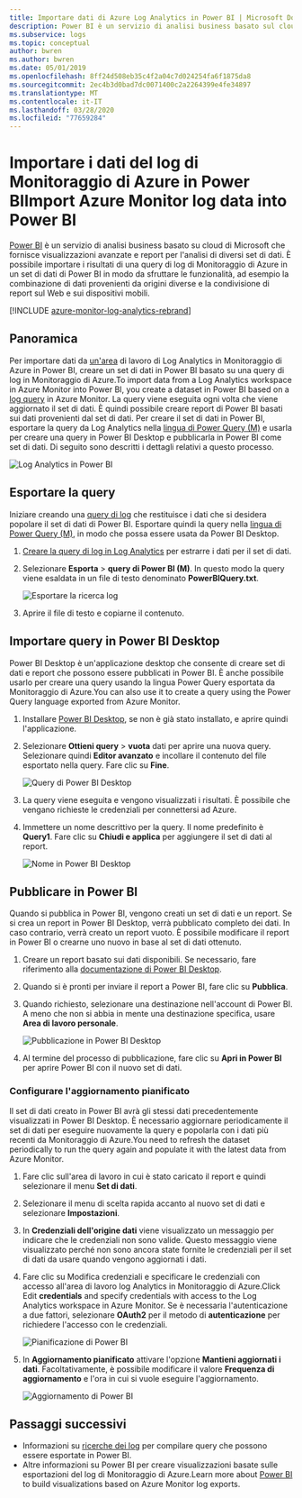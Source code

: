 ```yaml
---
title: Importare dati di Azure Log Analytics in Power BI | Microsoft Docs
description: Power BI è un servizio di analisi business basato sul cloud di Microsoft che fornisce report e visualizzazioni dettagliate per l'analisi di diversi set di dati.  Questo articolo descrive come configurare e importare i dati di Log Analytics in Power BI e configurarli per l'aggiornamento automatico.
ms.subservice: logs
ms.topic: conceptual
author: bwren
ms.author: bwren
ms.date: 05/01/2019
ms.openlocfilehash: 8ff24d508eb35c4f2a04c7d024254fa6f1875da8
ms.sourcegitcommit: 2ec4b3d0bad7dc0071400c2a2264399e4fe34897
ms.translationtype: MT
ms.contentlocale: it-IT
ms.lasthandoff: 03/28/2020
ms.locfileid: "77659284"
---
```

# <a name="import-azure-monitor-log-data-into-power-bi"></a>Importare i dati del log di Monitoraggio di Azure in Power BIImport Azure Monitor log data into Power BI


[Power BI](https://powerbi.microsoft.com/documentation/powerbi-service-get-started/) è un servizio di analisi business basato su cloud di Microsoft che fornisce visualizzazioni avanzate e report per l'analisi di diversi set di dati.  È possibile importare i risultati di una query di log di Monitoraggio di Azure in un set di dati di Power BI in modo da sfruttare le funzionalità, ad esempio la combinazione di dati provenienti da origini diverse e la condivisione di report sul Web e sui dispositivi mobili.

[!INCLUDE [azure-monitor-log-analytics-rebrand](../../../includes/azure-monitor-log-analytics-rebrand.md)]

## <a name="overview"></a>Panoramica
Per importare dati da [un'area](manage-access.md) di lavoro di Log Analytics in Monitoraggio di Azure in Power BI, creare un set di dati in Power BI basato su una query di log in Monitoraggio di Azure.To import data from a Log Analytics workspace in Azure Monitor into Power BI, you create a dataset in Power BI based on a [log query](../log-query/log-query-overview.md) in Azure Monitor.  La query viene eseguita ogni volta che viene aggiornato il set di dati.  È quindi possibile creare report di Power BI basati sui dati provenienti dal set di dati.  Per creare il set di dati in Power BI, esportare la query da Log Analytics nella [lingua di Power Query (M)](https://docs.microsoft.com/powerquery-m/power-query-m-language-specification)  e usarla per creare una query in Power BI Desktop e pubblicarla in Power BI come set di dati.  Di seguito sono descritti i dettagli relativi a questo processo.

![Log Analytics in Power BI](media/powerbi/overview.png)

## <a name="export-query"></a>Esportare la query
Iniziare creando una [query di log](../log-query/log-query-overview.md) che restituisce i dati che si desidera popolare il set di dati di Power BI.  Esportare quindi la query nella [lingua di Power Query (M)](https://docs.microsoft.com/powerquery-m/power-query-m-language-specification), in modo che possa essere usata da Power BI Desktop.

1. [Creare la query di log in Log Analytics](../log-query/get-started-portal.md) per estrarre i dati per il set di dati.
2. Selezionare **Esporta** > **query di Power BI (M)**.  In questo modo la query viene esaldata in un file di testo denominato **PowerBIQuery.txt**. 

    ![Esportare la ricerca log](media/powerbi/export-analytics.png)

3. Aprire il file di testo e copiarne il contenuto.

## <a name="import-query-into-power-bi-desktop"></a>Importare query in Power BI Desktop
Power BI Desktop è un'applicazione desktop che consente di creare set di dati e report che possono essere pubblicati in Power BI.  È anche possibile usarlo per creare una query usando la lingua Power Query esportata da Monitoraggio di Azure.You can also use it to create a query using the Power Query language exported from Azure Monitor. 

1. Installare [Power BI Desktop](https://powerbi.microsoft.com/desktop/), se non è già stato installato, e aprire quindi l'applicazione.
2. Selezionare **Ottieni query** > **vuota** dati per aprire una nuova query.  Selezionare quindi **Editor avanzato** e incollare il contenuto del file esportato nella query. Fare clic su **Fine**.

    ![Query di Power BI Desktop](media/powerbi/desktop-new-query.png)

5. La query viene eseguita e vengono visualizzati i risultati.  È possibile che vengano richieste le credenziali per connettersi ad Azure.  
6. Immettere un nome descrittivo per la query.  Il nome predefinito è **Query1**. Fare clic su **Chiudi e applica** per aggiungere il set di dati al report.

    ![Nome in Power BI Desktop](media/powerbi/desktop-results.png)



## <a name="publish-to-power-bi"></a>Pubblicare in Power BI
Quando si pubblica in Power BI, vengono creati un set di dati e un report.  Se si crea un report in Power BI Desktop, verrà pubblicato completo dei dati.  In caso contrario, verrà creato un report vuoto.  È possibile modificare il report in Power BI o crearne uno nuovo in base al set di dati ottenuto.

1. Creare un report basato sui dati disponibili.  Se necessario, fare riferimento alla [documentazione di Power BI Desktop](https://docs.microsoft.com/power-bi/desktop-report-view).  
1. Quando si è pronti per inviare il report a Power BI, fare clic su **Pubblica**.  
1. Quando richiesto, selezionare una destinazione nell'account di Power BI.  A meno che non si abbia in mente una destinazione specifica, usare **Area di lavoro personale**.

    ![Pubblicazione in Power BI Desktop](media/powerbi/desktop-publish.png)

1. Al termine del processo di pubblicazione, fare clic su **Apri in Power BI** per aprire Power BI con il nuovo set di dati.


### <a name="configure-scheduled-refresh"></a>Configurare l'aggiornamento pianificato
Il set di dati creato in Power BI avrà gli stessi dati precedentemente visualizzati in Power BI Desktop.  È necessario aggiornare periodicamente il set di dati per eseguire nuovamente la query e popolarla con i dati più recenti da Monitoraggio di Azure.You need to refresh the dataset periodically to run the query again and populate it with the latest data from Azure Monitor.  

1. Fare clic sull'area di lavoro in cui è stato caricato il report e quindi selezionare il menu **Set di dati**. 
1. Selezionare il menu di scelta rapida accanto al nuovo set di dati e selezionare **Impostazioni**. 
1. In **Credenziali dell'origine dati** viene visualizzato un messaggio per indicare che le credenziali non sono valide.  Questo messaggio viene visualizzato perché non sono ancora state fornite le credenziali per il set di dati da usare quando vengono aggiornati i dati.  
1. Fare clic su Modifica credenziali e specificare le credenziali con accesso all'area di lavoro log Analytics in Monitoraggio di Azure.Click Edit **credentials** and specify credentials with access to the Log Analytics workspace in Azure Monitor. Se è necessaria l'autenticazione a due fattori, selezionare **OAuth2** per il metodo di **autenticazione** per richiedere l'accesso con le credenziali.

    ![Pianificazione di Power BI](media/powerbi/powerbi-schedule.png)

5. In **Aggiornamento pianificato** attivare l'opzione **Mantieni aggiornati i dati**.  Facoltativamente, è possibile modificare il valore **Frequenza di aggiornamento** e l'ora in cui si vuole eseguire l'aggiornamento.

    ![Aggiornamento di Power BI](media/powerbi/powerbi-schedule-refresh.png)



## <a name="next-steps"></a>Passaggi successivi
* Informazioni su [ricerche dei log](../log-query/log-query-overview.md) per compilare query che possono essere esportate in Power BI.
* Altre informazioni su Power BI per creare visualizzazioni basate sulle esportazioni del log di Monitoraggio di Azure.Learn more about [Power BI](https://powerbi.microsoft.com) to build visualizations based on Azure Monitor log exports.
